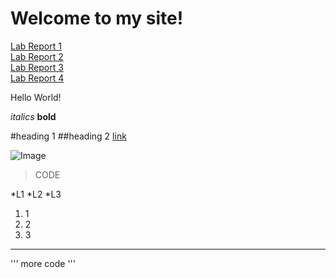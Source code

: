 # Welcome to my site!
[Lab Report 1](lab1/lab1.md)\
[Lab Report 2](lab2/lab2.md)\
[Lab Report 3](lab3/lab-report-3-week-6.md)\
[Lab Report 4](lab4/lab-report-4-week-8.md)



Hello World!

*italics*
**bold**

#heading 1
##heading 2
[link](https://google.com)

![Image](https://www.simplyrecipes.com/thmb/8caxM88NgxZjz-T2aeRW3xjhzBg=/2000x1125/smart/filters:no_upscale()/__opt__aboutcom__coeus__resources__content_migration__simply_recipes__uploads__2019__09__easy-pepperoni-pizza-lead-3-8f256746d649404baa36a44d271329bc.jpg)

> CODE

*L1
*L2
*L3

1. 1
2. 2
3. 3

---

'''
more
code
'''
